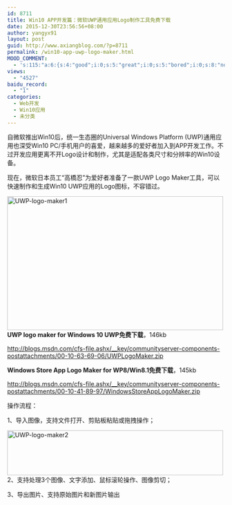 ```yaml
---
id: 8711
title: Win10 APP开发篇：微软UWP通用应用Logo制作工具免费下载
date: 2015-12-30T23:56:56+08:00
author: yangyx91
layout: post
guid: http://www.axiangblog.com/?p=8711
permalink: /win10-app-uwp-logo-maker.html
MOOD_COMMENT:
  - 's:115:"a:6:{s:4:"good";i:0;s:5:"great";i:0;s:5:"bored";i:0;s:8:"nonsense";i:0;s:13:"notunderstand";i:0;s:7:"passing";i:0;}";'
views:
  - "4527"
baidu_record:
  - "1"
categories:
  - Web开发
  - Win10应用
  - 未分类
---
```

自微软推出Win10后，统一生态圈的Universal Windows Platform (UWP)通用应用也深受Win10 PC/手机用户的喜爱，越来越多的爱好者加入到APP开发工作。不过开发应用更离不开Logo设计和制作，尤其是适配各类尺寸和分辨率的Win10设备。

现在，微软日本员工“高橋忍”为爱好者准备了一款UWP Logo Maker工具，可以快速制作和生成Win10 UWP应用的Logo图标，不容错过。

<a href="http://www.axiangblog.com/win10-app-uwp-logo-maker.html/uwp-logo-maker1" rel="attachment wp-att-8712" target="_blank"  rel="nofollow" ><img loading="lazy" class="aligncenter size-full wp-image-8712" src="http://www.axiangblog.com/wp-content/uploads/2015/12/UWP-logo-maker1.jpg" alt="UWP-logo-maker1" width="500" height="310" /></a>  
**UWP logo maker for Windows 10 UWP免费下载**，146kb

<a href="http://blogs.msdn.com/cfs-file.ashx/__key/communityserver-components-postattachments/00-10-63-69-06/UWPLogoMaker.zip" target="_blank" rel="nofollow" >http://blogs.msdn.com/cfs-file.ashx/__key/communityserver-components-postattachments/00-10-63-69-06/UWPLogoMaker.zip</a>

**Windows Store App Logo Maker for WP8/Win8.1免费下载**，145kb

http://blogs.msdn.com/cfs-file.ashx/__key/communityserver-components-postattachments/00-10-41-89-97/WindowsStoreAppLogoMaker.zip

操作流程：

1、导入图像，支持文件打开、剪贴板粘贴或拖拽操作；

<a href="http://www.axiangblog.com/win10-app-uwp-logo-maker.html/uwp-logo-maker2" rel="attachment wp-att-8713" target="_blank"  rel="nofollow" ><img loading="lazy" class="aligncenter size-full wp-image-8713" src="http://www.axiangblog.com/wp-content/uploads/2015/12/UWP-logo-maker2.jpg" alt="UWP-logo-maker2" width="500" height="104" /></a>  
2、支持处理3个图像、文字添加、鼠标滚轮操作、图像剪切；

3、导出图片、支持原始图片和新图片输出